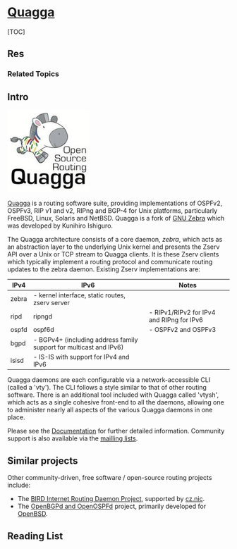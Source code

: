 # [Quagga](https://www.nongnu.org/quagga/)

[TOC]



## Res
### Related Topics



## Intro
![Image result for quagga linux](../../../../../../../../../Assets/Pics/344B6A05-C121-44A2-8273-CE33F86B2A70.jpeg)

[Quagga](http://www.quagga.net/) is a routing software suite, providing implementations of OSPFv2, OSPFv3, RIP v1 and v2, RIPng and BGP-4 for Unix platforms, particularly FreeBSD, Linux, Solaris and NetBSD. Quagga is a fork of [GNU Zebra](http://www.zebra.org/) which was developed by Kunihiro Ishiguro. 

The Quagga architecture consists of a core daemon, *zebra*, which acts as an abstraction layer to the underlying Unix kernel and presents the Zserv API over a Unix or TCP stream to Quagga clients. It is these Zserv clients which typically implement a routing protocol and communicate routing updates to the zebra daemon. Existing Zserv implementations are: 

| IPv4  | IPv6                                                         | Notes                                     |
| ----- | ------------------------------------------------------------ | ----------------------------------------- |
| zebra | - kernel interface, static routes, zserv server              |                                           |
| ripd  | ripngd                                                       | - RIPv1/RIPv2 for IPv4 and RIPng for IPv6 |
| ospfd | ospf6d                                                       | - OSPFv2 and OSPFv3                       |
| bgpd  | - BGPv4+ (including address family support for multicast and IPv6) |                                           |
| isisd | - IS-IS with support for IPv4 and IPv6                       |                                           |

Quagga daemons are each configurable via a network-accessible CLI (called a 'vty'). The CLI follows a style similar to that of other routing software. There is an additional tool included with Quagga called 'vtysh', which acts as a single cohesive front-end to all the daemons, allowing one to administer nearly all aspects of the various Quagga daemons in one place.

Please see the [Documentation](https://www.nongnu.org/quagga/docs.html) for further detailed information. Community support is also available via the [mailling lists](https://www.nongnu.org/quagga/lists.html).



## Similar projects
Other community-driven, free software / open-source routing projects include:
- The [BIRD Internet Routing Daemon Project](http://bird.network.cz/), supported by [cz.nic](https://www.nic.cz/).
- The [OpenBGPd and OpenOSPFd](http://www.openbgpd.org/) project, primarily developed for [OpenBSD](https://www.openbsd.org/).



## Reading List
[想玩路由器吗？使用 Quagga 将你的 CentOS 变成 OSPF 路由器]: https://linux.cn/article-4232-2.html

[Dynamic Linux Routing with Quagga]: https://www.linux.com/topic/networking/dynamic-linux-routing-quagga/

